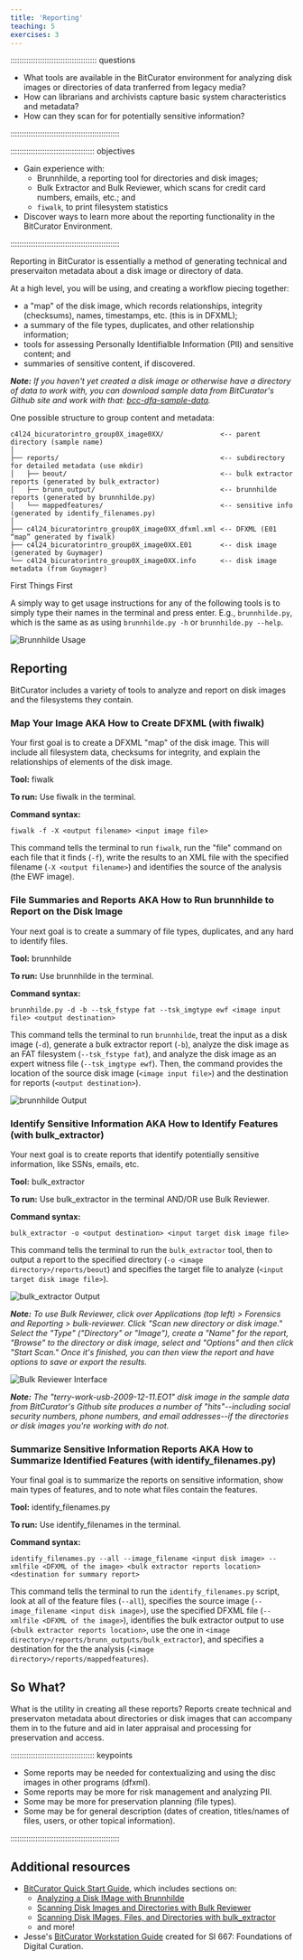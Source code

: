 ```yaml
---
title: 'Reporting'
teaching: 5
exercises: 3
---
```


:::::::::::::::::::::::::::::::::::::: questions 

- What tools are available in the BitCurator environment for analyzing disk images or directories of data tranferred from legacy media?
- How can librarians and archivists capture basic system characteristics and metadata?
- How can they scan for for potentially sensitive information?

::::::::::::::::::::::::::::::::::::::::::::::::

::::::::::::::::::::::::::::::::::::: objectives

- Gain experience with:
  - Brunnhilde, a reporting tool for directories and disk images;
  - Bulk Extractor and Bulk Reviewer, which scans for credit card numbers, emails, etc.; and
  - `fiwalk`, to print filesystem statistics
- Discover ways to learn more about the reporting functionality in the BitCurator Environment.

::::::::::::::::::::::::::::::::::::::::::::::::

Reporting in BitCurator is essentially a method of generating technical and preservaiton metadata about a disk image or directory of data.

At a high level, you will be using, and creating a workflow piecing together:

- a "map" of the disk image, which records relationships, integrity (checksums), names, timestamps, etc. (this is in DFXML); 
- a summary of the file types, duplicates, and other relationship information;
- tools for assessing Personally Identifialble Information (PII) and sensitive content; and 
- summaries of sensitive content, if discovered.

_**Note:** If you haven't yet created a disk image or otherwise have a directory of data to work with, you can download sample data from BitCurator's Github site and work with that: [bcc-dfa-sample-data](https://github.com/bitcurator/bcc-dfa-sample-data)._

One possible structure to group content and metadata:

```
c4l24_bicuratorintro_group0X_image0XX/              <-- parent directory (sample name)
│
├── reports/                                        <-- subdirectory for detailed metadata (use mkdir)
│   ├── beout/				                        <-- bulk extractor reports (generated by bulk_extractor)
│   ├── brunn_output/		                        <-- brunnhilde reports (generated by brunnhilde.py)
│   └── mappedfeatures/                             <-- sensitive info (generated by identify_filenames.py)
│
├── c4l24_bicuratorintro_group0X_image0XX_dfxml.xml <-- DFXML (E01 “map” generated by fiwalk)
├── c4l24_bicuratorintro_group0X_image0XX.E01 		<-- disk image (generated by Guymager)
└── c4l24_bicuratorintro_group0X_image0XX.info      <-- disk image metadata (from Guymager)	
```

First Things First

A simply way to get usage instructions for any of the following tools is to simply type their names in the terminal and press enter. E.g., `brunnhilde.py`, which is the same as as using `brunnhilde.py -h` or `brunnhilde.py --help`.

![Brunnhilde Usage](https://raw.githubusercontent.com/wiki/BitCurator/bitcurator-distro/images/quickstart/image26.png)

## Reporting

BitCurator includes a variety of tools to analyze and report on disk images and the filesystems they contain.

### Map Your Image AKA How to Create DFXML (with fiwalk)

Your first goal is to create a DFXML "map" of the disk image. This will include all filesystem data, checksums for integrity, and explain the relationships of elements of the disk image. 

**Tool:** fiwalk

**To run:** Use fiwalk in the terminal.

**Command syntax:**

```
fiwalk -f -X <output filename> <input image file> 
```

This command tells the terminal to run `fiwalk`, run the "file" command on each file that it finds (`-f`), write the results to an XML file with the specified filename (`-X <output filename>`) and identifies the source of the analysis (the EWF image).

### File Summaries and Reports AKA How to Run brunnhilde to Report on the Disk Image

Your next goal is to create a summary of file types, duplicates, and any hard to identify files. 

**Tool:** brunnhilde

**To run:** Use brunnhilde in the terminal.

**Command syntax:**

```
brunnhilde.py -d -b --tsk_fstype fat --tsk_imgtype ewf <image input file> <output destination> 
```

This command tells the terminal to run `brunnhilde`, treat the input as a disk image (`-d`), generate a bulk extractor report (`-b`), analyze the disk image as an FAT filesystem (`--tsk_fstype fat`), and analyze the disk image as an expert witness file (`--tsk_imgtype ewf`). Then, the command provides the location of the source disk image (`<image input file>`) and the destination for reports (`<output destination>`).

![brunnhilde Output](https://github.com/BitCurator/bitcurator-distro/wiki/images/quickstart/image27.png)

### Identify Sensitive Information AKA How to Identify Features (with bulk_extractor)

Your next goal is to create reports that identify potentially sensitive information, like SSNs, emails, etc.

**Tool:** bulk_extractor

**To run:** Use bulk_extractor in the terminal AND/OR use Bulk Reviewer.

**Command syntax:**

```
bulk_extractor -o <output destination> <input target disk image file>  
```

This command tells the terminal to run the `bulk_extractor` tool, then to output a report to the specified directory (`-o <image directory>/reports/beout`) and specifies the target file to analyze (`<input target disk image file>`).

![bulk_extractor Output](https://github.com/BitCurator/bitcurator-distro/wiki/images/quickstart/image33.png)

_**Note:** To use Bulk Reviewer, click over Applications (top left) > Forensics and Reporting > bulk-reviewer. Click "Scan new directory or disk image." Select the "Type" ("Directory" or "Image"), create a "Name" for the report, "Browse" to the directory or disk image, select and "Options" and then click "Start Scan." Once it's finished, you can then view the report and have options to save or export the results._

![Bulk Reviewer Interface](https://github.com/BitCurator/bitcurator-distro/wiki/images/quickstart/image30.png)

_**Note:** The "terry-work-usb-2009-12-11.EO1" disk image in the sample data from BitCurator's Github site produces a number of "hits"--including social security numbers, phone numbers, and email addresses--if the directories or disk images you're working with do not._

### Summarize Sensitive Information Reports AKA How to Summarize Identified Features (with identify_filenames.py)

Your final goal is to summarize the reports on sensitive information, show main types of features, and to note what files contain the features.

**Tool:** identify_filenames.py

**To run:** Use identify_filenames in the terminal.

**Command syntax:**

```
identify_filenames.py --all --image_filename <input disk image> --xmlfile <DFXML of the image> <bulk extractor reports location> <destination for summary report>  
```

This command tells the terminal to run the `identify_filenames.py` script, look at all of the feature files (`--all`), specifies the source image (`--image_filename <input disk image>`), use the specified DFXML file (`--xmlfile <DFXML of the image>`), identifies the bulk extractor output to use (`<bulk extractor reports location>`, use the one in `<image directory>/reports/brunn_outputs/bulk_extractor`), and specifies a destination for the the analysis (`<image directory>/reports/mappedfeatures`).

## So What?

What is the utility in creating all these reports? Reports create technical and preservaton metadata about directories or disk images that can accompany them in to the future and aid in later appraisal and processing for preservation and access. 


::::::::::::::::::::::::::::::::::::: keypoints 

- Some reports may be needed for contextualizing and using the disc images in other programs (dfxml).
- Some reports may be more for risk management and analyzing PII.
- Some may be more for preservation planning (file types).
- Some may be for general description (dates of creation, titles/names of files, users, or other topical information).

::::::::::::::::::::::::::::::::::::::::::::::::

## Additional resources

- [BitCurator Quick Start Guide](https://github.com/BitCurator/bitcurator-distro/wiki/BitCurator-Quick-Start-Guide), which includes sections on:
  - [Analyzing a Disk IMage with Brunnhilde](https://github.com/BitCurator/bitcurator-distro/wiki/BitCurator-Quick-Start-Guide#analyzing-a-disk-image-with-brunnhilde)
  - [Scanning Disk Images and Directories with Bulk Reviewer](https://github.com/BitCurator/bitcurator-distro/wiki/BitCurator-Quick-Start-Guide#scanning-disk-images-and-directories-with-bulk-reviewer)
  - [Scanning Disk IMages, Files, and Directories with bulk_extractor](https://github.com/BitCurator/bitcurator-distro/wiki/BitCurator-Quick-Start-Guide#scanning-disk-images-files-and-directories-with-bulk_extractor)
  - and more!
- Jesse's [BitCurator Workstation Guide](https://docs.google.com/document/d/1XDNKQ_0siYnpFul33CgSCysMngEsKysuCuNxH8icAJc/edit#heading=h.yle8pj49t1ek) created for SI 667: Foundations of Digital Curation.
